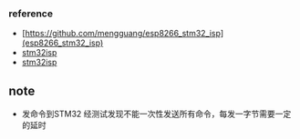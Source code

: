 ### reference
* [https://github.com/mengguang/esp8266_stm32_isp](esp8266_stm32_isp)
* [stm32isp](https://github.com/Jiangxiaogang/stm32isp)
* [stm32isp](https://github.com/wengkai/stm32isp)



## note

* 发命令到STM32
  经测试发现不能一次性发送所有命令，每发一字节需要一定的延时
